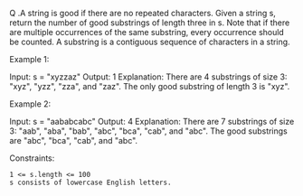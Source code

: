 Q .A string is good if there are no repeated characters.
Given a string s​​​​​, return the number of good substrings of length three in s​​​​​​.
Note that if there are multiple occurrences of the same substring, every occurrence should be counted.
A substring is a contiguous sequence of characters in a string.

Example 1:

Input: s = "xyzzaz"
Output: 1
Explanation: There are 4 substrings of size 3: "xyz", "yzz", "zza", and "zaz".
The only good substring of length 3 is "xyz".

Example 2:

Input: s = "aababcabc"
Output: 4
Explanation: There are 7 substrings of size 3: "aab", "aba", "bab", "abc", "bca", "cab", and "abc".
The good substrings are "abc", "bca", "cab", and "abc".

Constraints:

    1 <= s.length <= 100
    s​​​​​​ consists of lowercase English letters.
